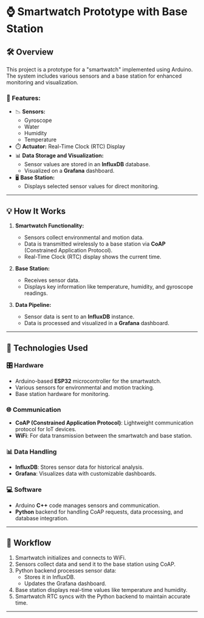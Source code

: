 # ⌚ Smartwatch Prototype with Base Station

## 🛠️ Overview
This project is a prototype for a "smartwatch" implemented using Arduino. The system includes various sensors and a base station for enhanced monitoring and visualization.

### 🌟 Features:
- 📉 **Sensors:** 
  - Gyroscope
  - Water
  - Humidity
  - Temperature
- ⏱️ **Actuator:** Real-Time Clock (RTC) Display
- 📊 **Data Storage and Visualization:**
  - Sensor values are stored in an **InfluxDB** database.
  - Visualized on a **Grafana** dashboard.
- 🖥️ **Base Station:**
  - Displays selected sensor values for direct monitoring.

---

## 💡 How It Works
1. **Smartwatch Functionality:**
   - Sensors collect environmental and motion data.
   - Data is transmitted wirelessly to a base station via **CoAP** (Constrained Application Protocol).
   - Real-Time Clock (RTC) display shows the current time.

2. **Base Station:**
   - Receives sensor data.
   - Displays key information like temperature, humidity, and gyroscope readings.

3. **Data Pipeline:**
   - Sensor data is sent to an **InfluxDB** instance.
   - Data is processed and visualized in a **Grafana** dashboard.

---

## 🧰 Technologies Used
### 🎛️ Hardware
- Arduino-based **ESP32** microcontroller for the smartwatch.
- Various sensors for environmental and motion tracking.
- Base station hardware for monitoring.

### 🌐 Communication
- **CoAP (Constrained Application Protocol)**: Lightweight communication protocol for IoT devices.
- **WiFi**: For data transmission between the smartwatch and base station.

### 📊 Data Handling
- **InfluxDB**: Stores sensor data for historical analysis.
- **Grafana**: Visualizes data with customizable dashboards.

### 💻 Software
- Arduino **C++** code manages sensors and communication.
- **Python** backend for handling CoAP requests, data processing, and database integration.

---

## 🚀 Workflow
1. Smartwatch initializes and connects to WiFi.
2. Sensors collect data and send it to the base station using CoAP.
3. Python backend processes sensor data:
   - Stores it in InfluxDB.
   - Updates the Grafana dashboard.
4. Base station displays real-time values like temperature and humidity.
5. Smartwatch RTC syncs with the Python backend to maintain accurate time.

---
